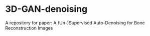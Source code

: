 # 3D-GAN-denoising
A repository for paper: A (Un-)Supervised Auto-Denoising for Bone Reconstruction Images
